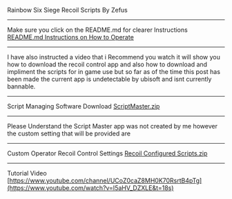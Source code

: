 Rainbow Six Siege Recoil Scripts By Zefus
_____________________________________________
Make sure you click on the README.md for clearer Instructions
[README.md Instructions on How to Operate](https://github.com/user-attachments/files/20578322/Instructions.on.how.to.operate.2.zip)

_____________________________________________
I have also instructed a video that i Recommend you watch it will show you how to download the recoil control app and also how to download and impliment the scripts for in game use but so far as of the time this post has been made the current app is undetectable by ubisoft and isnt currently bannable.
_____________________________________________
Script Managing Software Download [ScriptMaster.zip](https://github.com/user-attachments/files/20576646/UR.3.zip)

_____________________________________________
Please Understand the Script Master app was not created by me however the custom setting that will be provided are 
_____________________________________________
Custom Operator Recoil Control Settings [Recoil Configured Scripts.zip](https://github.com/user-attachments/files/20576577/Recoil.Configured.Scripts.zip)
_____________________________________________
Tutorial Video [https://www.youtube.com/channel/UCoZ0caZ8MH0K70RsrtB4pTg](https://www.youtube.com/watch?v=I5aHV_DZXLE&t=18s)
